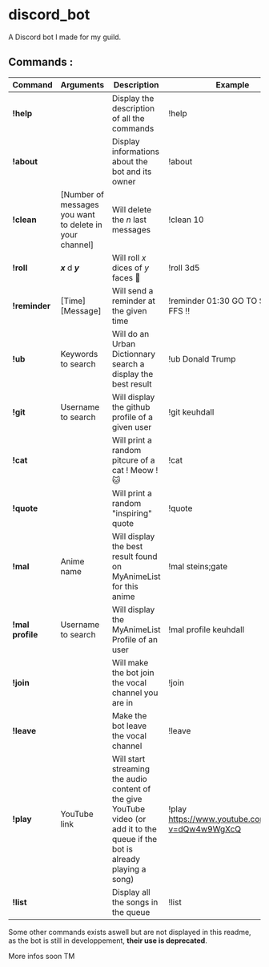 # discord_bot
A Discord bot I made for my guild.

## Commands :

| Command | Arguments | Description | Example |
| ------- | --------- | ----------- | -------- |
| __!help__ | | Display the description of all the commands | !help |
| __!about__ | | Display informations about the bot and its owner | !about |
| __!clean__ | [Number of messages you want to delete in your channel] | Will delete the *n* last messages | !clean 10 |
| __!roll__ | __*x*__ d __*y*__ | Will roll *x* dices of *y* faces :game_die: | !roll 3d5 |
| __!reminder__ | [Time] [Message] | Will send a reminder at the given time | !reminder 01:30 GO TO SLEEP FFS !! |
| __!ub__ | Keywords to search | Will do an Urban Dictionnary search a display the best result | !ub Donald Trump |
| __!git__ | Username to search | Will display the github profile of a given user | !git keuhdall |
| __!cat__ |  | Will print a random pitcure of a cat ! Meow ! :cat: | !cat |
| __!quote__ | | Will print a random "inspiring" quote | !quote |
| __!mal__ | Anime name | Will display the best result found on MyAnimeList for this anime | !mal steins;gate |
| __!mal profile__ | Username to search | Will display the MyAnimeList Profile of an user | !mal profile keuhdall |
| __!join__ | | Will make the bot join the vocal channel you are in | !join |
| __!leave__ | | Make the bot leave the vocal channel | !leave |
| __!play__ | YouTube link | Will start streaming the audio content of the give YouTube video (or add it to the queue if the bot is already playing a song) | !play https://www.youtube.com/watch?v=dQw4w9WgXcQ |
| __!list__ |  | Display all the songs in the queue | !list |

Some other commands exists aswell but are not displayed in this readme, as the bot is still in developpement, **their use is deprecated**.

More infos soon TM

